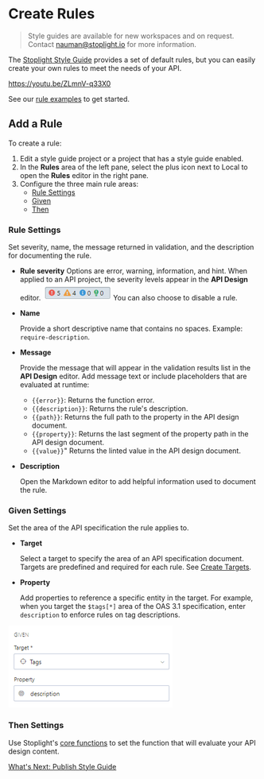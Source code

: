 # Create Rules

<!-- theme: info -->
<!--Shared style guides are available on the **Professional** and **Enterprise** plans.--> 

> Style guides are available for new workspaces and on request. Contact nauman@stoplight.io for more information.

The [Stoplight Style Guide](https://apistylebook.stoplight.io/docs/stoplight-style-guide) provides a set of default rules, but you can easily create your own rules to meet the needs of your API.

https://youtu.be/ZLmnV-q33X0

See our [rule examples](g-rule-examples.md) to get started.

## Add a Rule

To create a rule:

1. Edit a style guide project or a project that has a style guide enabled.
2. In the **Rules** area of the left pane, select the plus icon next to Local to open the **Rules** editor in the right pane.
3. Configure the three main rule areas:
    - [Rule Settings](#Rule-Settings)
    - [Given](#Given-Settings)
    - [Then](#Then-Settings)

### Rule Settings

Set severity, name, the message returned in validation, and the description for documenting the rule.

- **Rule severity**
   Options are error, warning, information, and hint. When applied to an API project, the severity levels appear in the **API Design** editor. 
   ![Rule severity icons](../assets/images/rule-severity-indicators.png)
   You can also choose to disable a rule.

- **Name**

   Provide a short descriptive name that contains no spaces. Example: `require-description`.

- **Message**
  
   Provide the message that will appear in the validation results list in the **API Design** editor. Add message text or include placeholders that are evaluated at runtime:

   - `{{error}}`: Returns the function error.
   - `{{description}}`: Returns the rule's description.
   - `{{path}}`: Returns the full path to the property in the API design document.
   - `{{property}}`: Returns the last segment of the property path in the API design document.
   - `{{value}}`" Returns the linted value in the API design document.

- **Description**

  Open the Markdown editor to add helpful information used to document the rule.

### Given Settings

Set the area of the API specification the rule applies to.

- **Target**

  Select a target to specify the area of an API specification document. Targets are predefined and required for each rule. See [Create Targets](b-create-targets.md).

- **Property**

  Add properties to reference a specific entity in the target. For example, when you target the `$tags[*]` area of the OAS 3.1 specification, enter `description` to enforce rules on tag descriptions.

![Add property to target](../assets/images/style-guide-add-field-to-target.png)

### Then Settings

Use Stoplight's [core functions](https://meta.stoplight.io/docs/spectral/ZG9jOjExNg-core-functions) to set the function that will evaluate your API design content.

[What's Next: Publish Style Guide](e.publish-style-guide.md)